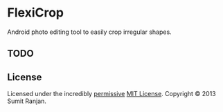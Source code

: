 FlexiCrop
=========

Android photo editing tool to easily crop irregular shapes.


TODO
----


License
-------

Licensed under the incredibly [permissive](http://en.wikipedia.org/wiki/Permissive_free_software_licence) [MIT License](http://creativecommons.org/licenses/MIT/). Copyright &copy; 2013 Sumit Ranjan.

